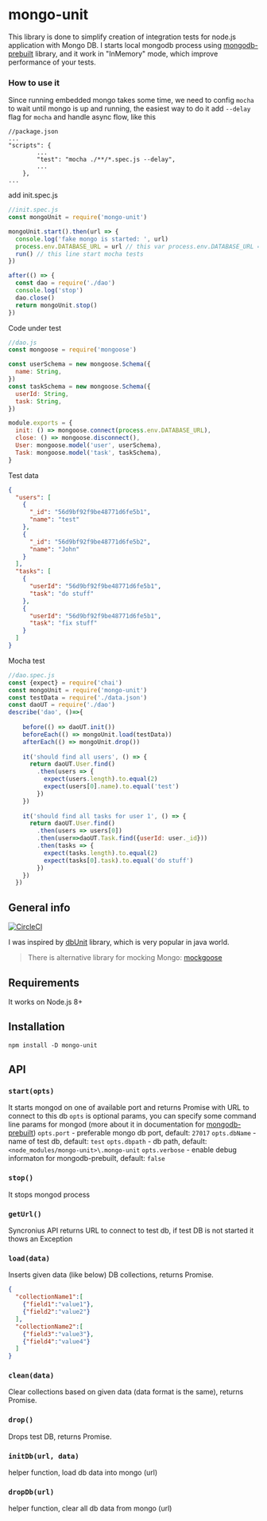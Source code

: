 # mongo-unit

This library is done to simplify creation of integration tests for node.js application with Mongo DB.
I starts local mongodb process using [mongodb-prebuilt](https://github.com/winfinit/mongodb-prebuilt) library, 
and it work in "InMemory" mode, which improve performance of your tests.

### How to use it

Since running embedded mongo takes some time, we need to config `mocha` to wait until mongo is up and running, the easiest way to do it add `--delay` flag for `mocha` and handle async flow, like this

```
//package.json
...
"scripts": {
        ...
        "test": "mocha ./**/*.spec.js --delay",
        ...
    },
...
```

add init.spec.js

```javascript
//init.spec.js
const mongoUnit = require('mongo-unit')

mongoUnit.start().then(url => {
  console.log('fake mongo is started: ', url)
  process.env.DATABASE_URL = url // this var process.env.DATABASE_URL = will keep link to fake mongo
  run() // this line start mocha tests
})

after(() => {
  const dao = require('./dao')
  console.log('stop')
  dao.close()
  return mongoUnit.stop()
})
```

Code under test
```javascript
//dao.js
const mongoose = require('mongoose')

const userSchema = new mongoose.Schema({
  name: String,
})
const taskSchema = new mongoose.Schema({
  userId: String,
  task: String,
})

module.exports = {
  init: () => mongoose.connect(process.env.DATABASE_URL),
  close: () => mongoose.disconnect(),
  User: mongoose.model('user', userSchema),
  Task: mongoose.model('task', taskSchema),
}
```
Test data
```json
{
  "users": [
    {
      "_id": "56d9bf92f9be48771d6fe5b1",
      "name": "test"
    },
    {
      "_id": "56d9bf92f9be48771d6fe5b2",
      "name": "John"
    }
  ],
  "tasks": [
    {
      "userId": "56d9bf92f9be48771d6fe5b1",
      "task": "do stuff"
    },
    {
      "userId": "56d9bf92f9be48771d6fe5b1",
      "task": "fix stuff"
    }
  ]
}
```
Mocha test
```javascript
//dao.spec.js
const {expect} = require('chai')
const mongoUnit = require('mongo-unit')
const testData = require('./data.json')
const daoUT = require('./dao')
describe('dao', ()=>{
  
    before(() => daoUT.init())
    beforeEach(() => mongoUnit.load(testData))
    afterEach(() => mongoUnit.drop())
  
    it('should find all users', () => {
      return daoUT.User.find()
        .then(users => {
          expect(users.length).to.equal(2)
          expect(users[0].name).to.equal('test')
        })
    })
  
    it('should find all tasks for user 1', () => {
      return daoUT.User.find()
        .then(users => users[0])
        .then(user=>daoUT.Task.find({userId: user._id}))
        .then(tasks => {
          expect(tasks.length).to.equal(2)
          expect(tasks[0].task).to.equal('do stuff')
        })
    })
  })
```

## General info
[![CircleCI](https://circleci.com/gh/mikhail-angelov/mongo-unit.svg?style=svg)](https://circleci.com/gh/mikhail-angelov/mongo-unit)

I was inspired by [dbUnit](http://dbunit.sourceforge.net) library, which is very popular in java world.

> There is alternative library for mocking Mongo: [mockgoose](https://github.com/mockgoose/mockgoose)
  
## Requirements
It works on Node.js 8+

## Installation
`npm install -D mongo-unit`

## API

### `start(opts)`
It starts mongod on one of available port and returns Promise with URL to connect to this db
`opts` is optional params, you can specify some command line params for mongod 
(more about it in documentation for [mongodb-prebuilt](https://github.com/winfinit/mongodb-prebuilt))
 `opts.port` - preferable mongo db port, default: `27017`
 `opts.dbName` - name of test db, default: `test`
 `opts.dbpath` - db path, default: `<node_modules/mongo-unit>\.mongo-unit`
 `opts.verbose` - enable debug informaton for mongodb-prebuilt, default: `false`

### `stop()`
It stops mongod process

### `getUrl()`
Syncronius API returns URL to connect to test db, if test DB is not started it thows an Exception

### `load(data)`
Inserts given data (like below) DB collections, returns Promise.

```json
{
  "collectionName1":[
    {"field1":"value1"},
    {"field2":"value2"}
  ],
  "collectionName2":[
    {"field3":"value3"},
    {"field4":"value4"}
  ]
}
```

### `clean(data)`
Clear collections based on given data (data format is the same), returns Promise.

### `drop()`
Drops test DB, returns Promise.

### `initDb(url, data)`
helper function, load db data into mongo (url)

### `dropDb(url)`
helper function, clear all db data from mongo (url)


